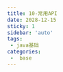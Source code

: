 ```yaml
---
title: 10-常用API
date: 2028-12-15
sticky: 1
sidebar: 'auto'
tags:
 - java基础
categories:
 -  base
---
```

